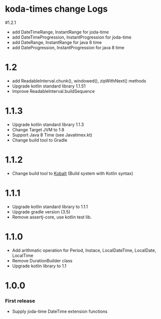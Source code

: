 # koda-times change Logs


#1.2.1

* add DateTimeRange, InstantRange for joda-time
* add DateTimeProgression, InstantProgression for joda-time
* add DateRange, InstantRange for java 8 time
* add DateProgression, InstantProgression for java 8 time 

# 1.2

* add ReadableInterval.chunk(), windowed(), zipWithNext() methods
* Upgrade kotlin standard library 1.1.51
* Improve ReadableInterval.buildSequence

# 1.1.3

* Upgrade kotlin standard library 1.1.3
* Change Target JVM to 1.8
* Support Java 8 Time (see Javatimex.kt)
* Change build tool to Gradle

# 1.1.2

* Change build tool to [Kobalt](http://beust.com/kobalt) (Build system with Kotlin syntax)

# 1.1.1

* Upgrade kotlin standard library to 1.1.1
* Upgrade gradle version (3.5)
* Remove assertj-core, use kotlin test lib. 

# 1.1.0

* Add arithmatic operation for Period, Instace, LocalDateTime, LocalDate, LocalTime
* Remove DurationBuilder class
* Upgrade kotlin library to 1.1 

# 1.0.0

### First release

*   Supply joda-time DateTime extension functions